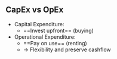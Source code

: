 ## CapEx vs OpEx
- Capital Expenditure:
	- ==Invest upfront== (buying)
- Operational Expenditure:
	- ==Pay on use== (renting)
	- -> Flexibility and preserve cashflow